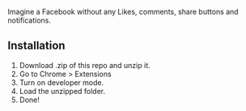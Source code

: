 Imagine a Facebook without any Likes, comments, share buttons and notifications.

## Installation
1. Download .zip of this repo and unzip it.
2. Go to Chrome > Extensions
3. Turn on developer mode.
4. Load the unzipped folder.
5. Done!

